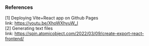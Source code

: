 ### References
[1] Deploying Vite+React app on Github Pages <br />
link: https://youtu.be/XhoWXhyuW_I <br />
[2] Generating text files <br/>
link: https://spin.atomicobject.com/2022/03/09/create-export-react-frontend/ <br/>